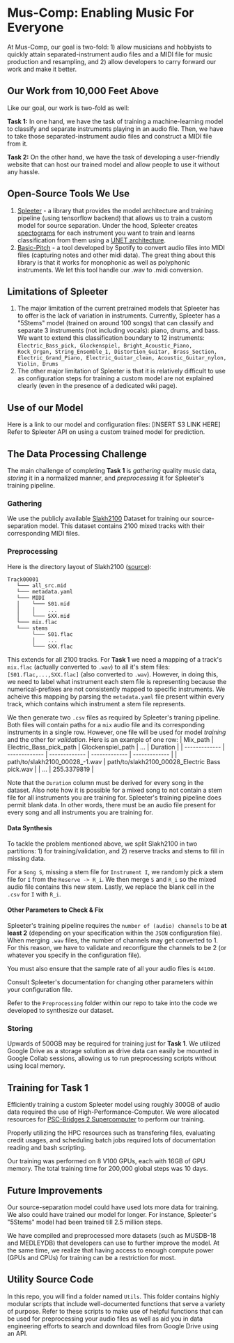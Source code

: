 # Mus-Comp: Enabling Music For Everyone
At Mus-Comp, our goal is two-fold: 1) allow musicians and hobbyists to quickly attain separated-instrument audio files and a MIDI file for music production and resampling, and 2) allow developers to carry forward our work and make it better.

## Our Work from 10,000 Feet Above
Like our goal, our work is two-fold as well:

**Task 1:** In one hand, we have the task of training a machine-learning model to classify and separate instruments playing in an audio file. Then, we have to take those separated-instrument audio files and construct a MIDI file from it.

**Task 2:** On the other hand, we have the task of developing a user-friendly website that can host our trained model and allow people to use it without any hassle.

## Open-Source Tools We Use
1) [Spleeter](https://github.com/deezer/spleeter) - a library that provides the model architecture and training pipeline (using tensorflow backend) that allows us to train a custom model for source separation. Under the hood, Spleeter creates [spectograms](https://pnsn.org/spectrograms/what-is-a-spectrogram#:~:text=A%20spectrogram%20is%20a%20visual,energy%20levels%20vary%20over%20time.) for each instrument you want to train and learns classification from them using a [UNET architecture](https://paperswithcode.com/method/u-net#:~:text=U%2DNet%20is%20an%20architecture,architecture%20of%20a%20convolutional%20network.).
2) [Basic-Pitch](https://github.com/spotify/basic-pitch) - a tool developed by Spotify to convert audio files into MIDI files (capturing notes and other midi data). The great thing about this library is that it works for monophonic as well as polyphonic instruments. We let this tool handle our .wav to .midi conversion.

## Limitations of Spleeter
1) The major limitation of the current pretrained models that Spleeter has to offer is the lack of variation in instruments. Currently, Spleeter has a "5Stems" model (trained on around 100 songs) that can classify and separate 3 instruments (not including vocals): piano, drums, and bass. We want to extend this classification boundary to 12 instruments: `Electric_Bass_pick, Glockenspiel, Bright_Acoustic_Piano, Rock_Organ, String_Ensemble_1, Distortion_Guitar, Brass_Section, Electric_Grand_Piano, Electric_Guitar_clean, Acoustic_Guitar_nylon, Violin, Drums`
2) The other major limitation of Spleeter is that it is relatively difficult to use as configuration steps for training a custom model are not explained clearly (even in the presence of a dedicated wiki page).

## Use of our Model
Here is a link to our model and configuration files: [INSERT S3 LINK HERE]
Refer to Spleeter API on using a custom trained model for prediction.

## The Data Processing Challenge
The main challenge of completing **Task 1** is *gathering* quality music data, *storing* it in a normalized manner, and *preprocessing* it for Spleeter's training pipeline.
### Gathering
We use the publicly available [Slakh2100](http://www.slakh.com/) Dataset for training our source-separation model. This dataset contains 2100 mixed tracks with their corresponding MIDI files.
### Preprocessing
Here is the directory layout of Slakh2100 ([source](https://github.com/ethman/slakh-utils#metadata)): 
```
Track00001
   └─── all_src.mid
   └─── metadata.yaml
   └─── MIDI
   │    └─── S01.mid
   │    │    ...
   │    └─── SXX.mid
   └─── mix.flac
   └─── stems
        └─── S01.flac
        │    ...
        └─── SXX.flac 
```
This extends for all 2100 tracks. For **Task 1** we need a mapping of a track's `mix.flac` (actually converted to `.wav`) to all it's stem files: `[S01.flac,...,SXX.flac]` (also converted to `.wav`). However, in doing this, we need to label what instrument each stem file is representing because the numerical-prefixes are not consistently mapped to specific instruments. We acheive this mapping by parsing the `metadata.yaml` file present within every track, which contains which instrument a stem file represents.

We then generate two `.csv` files as required by Spleeter's traning pipeline. Both files will contain paths for a `mix` audio file and its corresponding instruments in a single row. However, one file will be used for model *training* and the other for *validation*.
Here is an example of one row: 
| Mix_path  | Electric_Bass_pick_path | Glockenspiel_path | ... | Duration |
| ------------- | ------------- | ------------- | ------------- | ------------- |
| path/to/slakh2100_00028_-1.wav  | path/to/slakh2100_00028_Electric Bass pick.wav  |  | ... | 255.3379819 |

Note that the `Duration` column must be derived for every song in the dataset. Also note how it is possible for a mixed song to not contain a stem file for all instruments you are training for. Spleeter's training pipeline does permit blank data. In other words, there must be an audio file present for every song and all instruments you are training for.

#### Data Synthesis
To tackle the problem mentioned above, we split Slakh2100 in two partitions: 1) for training/validation, and 2) reserve tracks and stems to fill in missing data.

For a `Song S`, missing a stem file for `Instrument I`, we randomly pick a stem file for `I` from the `Reserve -> R_i`. We then merge `S` and `R_i` so the mixed audio file contains this new stem. Lastly, we replace the blank cell in the `.csv` for `I` with `R_i`.

#### Other Parameters to Check & Fix
Spleeter's training pipeline requires the `number of (audio) channels` to be **at least 2** (depending on your specification within the `JSON` configuration file). When merging `.wav` files, the number of channels may get converted to 1. For this reason, we have to validate and reconfigure the channels to be 2 (or whatever you specify in the configuration file). 

You must also ensure that the sample rate of all your audio files is `44100`. 

Consult Spleeter's documentation for changing other parameters within your configuration file.

Refer to the `Preprocessing` folder within our repo to take into the code we developed to synthesize our dataset.

### Storing
Upwards of 500GB may be required for training just for **Task 1**. We utilized Google Drive as a storage solution as drive data can easily be mounted in Google Collab sessions, allowing us to run preprocessing scripts without using local memory.

## Training for Task 1
Efficiently training a custom Spleeter model using roughly 300GB of audio data required the use of High-Performance-Computer. We were allocated resources for [PSC-Bridges 2 Supercomputer](https://www.psc.edu/resources/bridges-2/user-guide-2-2/) to perform our training.

Properly utilizing the HPC resources such as transfering files, evaluating credit usages, and scheduling batch jobs required lots of documentation reading and bash scripting.

Our training was performed on 8 V100 GPUs, each with 16GB of GPU memory. The total training time for 200,000 global steps was 10 days. 

## Future Improvements
Our source-separation model could have used lots more data for training. We also could have trained our model for longer. For instance, Spleeter's "5Stems" model had been trained till 2.5 million steps. 

We have compiled and preprocessed more datasets (such as MUSDB-18 and MEDLEYDB) that developers can use to further improve the model. At the same time, we realize that having access to enough compute power (GPUs and CPUs) for training can be a restriction for most.

## Utility Source Code
In this repo, you will find a folder named `Utils`. This folder contains highly modular scripts that include well-documented functions that serve a variety of purpose. Refer to these scripts to make use of helpful functions that can be used for preprocessing your audio files as well as aid you in data engineering efforts to search and download files from Google Drive using an API.
